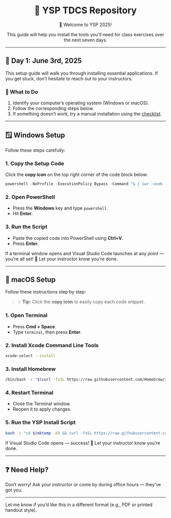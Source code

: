 
<div align="center">
  <h1>🧠 YSP TDCS Repository</h1>
  <p>👋 Welcome to YSP 2025!</p>
  <p>This guide will help you install the tools you'll need for class exercises over the next seven days.</p>
</div>

---

## 📅 Day 1: June 3rd, 2025

This setup guide will walk you through installing essential applications. If you get stuck, don’t hesitate to reach out to your instructors.

### 🔧 What to Do

1. Identify your computer’s operating system (Windows or macOS).
2. Follow the corresponding steps below.
3. If something doesn’t work, try a manual installation using the [checklist](https://github.com/Makerspace-Ashoka/YSP_TDCS_2025/blob/init_setup_edition_2/Scripts/checklist.md).

---

## 🪟 Windows Setup

Follow these steps carefully:

### 1. Copy the Setup Code

Click the **copy icon** on the top right corner of the code block below:

```powershell
powershell -NoProfile -ExecutionPolicy Bypass -Command "& { iwr -useb 'https://raw.githubusercontent.com/Makerspace-Ashoka/YSP_TDCS_2025/refs/heads/init_setup_edition_2/Scripts/win/script_notebook.ps1' | iex }"
```

### 2. Open PowerShell

* Press the **Windows** key and type `powershell`.
* Hit **Enter**.

### 3. Run the Script

* Paste the copied code into PowerShell using **Ctrl+V**.
* Press **Enter**.

If a terminal window opens and Visual Studio Code launches at any point — you're all set! 🎉
Let your instructor know you're done.

---

## 🍏 macOS Setup

Follow these instructions step by step:

> 💡 **Tip:** Click the **copy icon** to easily copy each code snippet.

### 1. Open Terminal

* Press **Cmd + Space**.
* Type `terminal`, then press **Enter**.

### 2. Install Xcode Command Line Tools

```bash
xcode-select --install
```

### 3. Install Homebrew

```bash
/bin/bash -c "$(curl -fsSL https://raw.githubusercontent.com/Homebrew/install/HEAD/install.sh)"
```

### 4. Restart Terminal

* Close the Terminal window.
* Reopen it to apply changes.

### 5. Run the YSP Install Script

```bash
bash -c "cd $(mktemp -d) && curl -fsSL https://raw.githubusercontent.com/Makerspace-Ashoka/YSP_TDCS_2025/refs/heads/mac-script-daily/Scripts/macos/script_notebook.sh -o run.sh && curl -fsSL https://raw.githubusercontent.com/Makerspace-Ashoka/YSP_TDCS_2025/refs/heads/mac-script-daily/Scripts/macos/Brewfile -o Brewfile && bash run.sh && cd -"
```

If Visual Studio Code opens — success! 🎉
Let your instructor know you’re done.

---

## ❓ Need Help?

Don’t worry! Ask your instructor or come by during office hours — they’ve got you.

---

Let me know if you’d like this in a different format (e.g., PDF or printed handout style).
